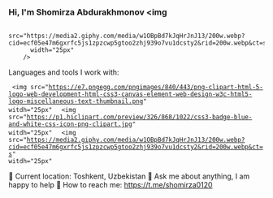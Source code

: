 ### Hi, I'm Shomirza Abdurakhmonov <img
          src="https://media2.giphy.com/media/w1OBpBd7kJqHrJnJ13/200w.webp?cid=ecf05e47m6gxrfc5js1zpzcwp5gtoo2zhj939o7vu1dcsty2&rid=200w.webp&ct=s"
          width="25px"
        />

Languages and tools I work with:

<code> <img src="https://e7.pngegg.com/pngimages/840/443/png-clipart-html-5-logo-web-development-html-css3-canvas-element-web-design-w3c-html5-logo-miscellaneous-text-thumbnail.png" witdh="25px" </code>
<code> <img src="https://p1.hiclipart.com/preview/326/868/1022/css3-badge-blue-and-white-css-icon-png-clipart.jpg" witdh="25px" </code>
<code> <img src="https://media2.giphy.com/media/w1OBpBd7kJqHrJnJ13/200w.webp?cid=ecf05e47m6gxrfc5js1zpzcwp5gtoo2zhj939o7vu1dcsty2&rid=200w.webp&ct=s" witdh="25px" </code>

📍   Current location: Toshkent, Uzbekistan
📝  Ask me about anything, I am happy to help
📨  How to reach me: https://t.me/shomirza0120
